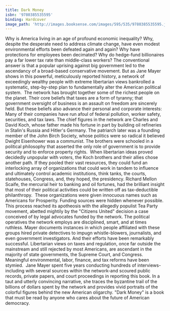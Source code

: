 ```yaml
---
title: Dark Money
isbn: '9780385535595'
binding: Hardcover
image_path: 'http://images.booksense.com/images/595/535/9780385535595.jpg'
---
```



Why is America living in an age of profound economic inequality? Why, despite the desperate need to address climate change, have even modest environmental efforts been defeated again and again? Why have protections for employees been decimated? Why do hedge-fund billionaires pay a far lower tax rate than middle-class workers?
The conventional answer is that a popular uprising against big government led to the ascendancy of a broad-based conservative movement. But as Jane Mayer shows in this powerful, meticulously reported history, a network of exceedingly wealthy people with extreme libertarian views bankrolled a systematic, step-by-step plan to fundamentally alter the American political system.&nbsp;
The network has brought together some of the richest people on the planet. Their core beliefs that taxes are a form of tyranny; that government oversight of business is an assault on freedom are sincerely held. But these beliefs also advance their personal and corporate interests: Many of their companies have run afoul of federal pollution, worker safety, securities, and tax laws.
The chief figures in the network are Charles and David Koch, whose father made his fortune in part by building oil refineries in Stalin's Russia and Hitler's Germany. The patriarch later was a founding member of the John Birch Society, whose politics were so radical it believed Dwight Eisenhower was a communist. The brothers were schooled in a political philosophy that asserted the only role of government is to provide security and to enforce property rights.&nbsp;
When libertarian ideas proved decidedly unpopular with voters, the Koch brothers and their allies chose another path. If they pooled their vast resources, they could fund an interlocking array of organizations that could work in tandem to influence and ultimately control academic institutions, think tanks, the courts, statehouses, Congress, and, they hoped, the presidency. Richard Mellon Scaife, the mercurial heir to banking and oil fortunes, had the brilliant insight that most of their political activities could be written off as tax-deductible philanthropy.&nbsp;
These organizations were given innocuous names such as Americans for Prosperity. Funding sources were hidden whenever possible. This process reached its apotheosis with the allegedly populist Tea Party movement, abetted mightily by the "Citizens United" decision a case conceived of by legal advocates funded by the network.
The political operatives the network employs are disciplined, smart, and at times ruthless. Mayer documents instances in which people affiliated with these groups hired private detectives to impugn whistle-blowers, journalists, and even government investigators. And their efforts have been remarkably successful. Libertarian views on taxes and regulation, once far outside the mainstream and still rejected by most Americans, are ascendant in the majority of state governments, the Supreme Court, and Congress. Meaningful environmental, labor, finance, and tax reforms have been stymied.&nbsp;
Jane Mayer spent five years conducting hundreds of interviews-including with several sources within the network-and scoured public records, private papers, and court proceedings in reporting this book. In a taut and utterly convincing narrative, she traces the byzantine trail of the billions of dollars spent by the network and provides vivid portraits of the colorful figures behind the new American oligarchy.
"Dark Money" is a book that must be read by anyone who cares about the future of American democracy.